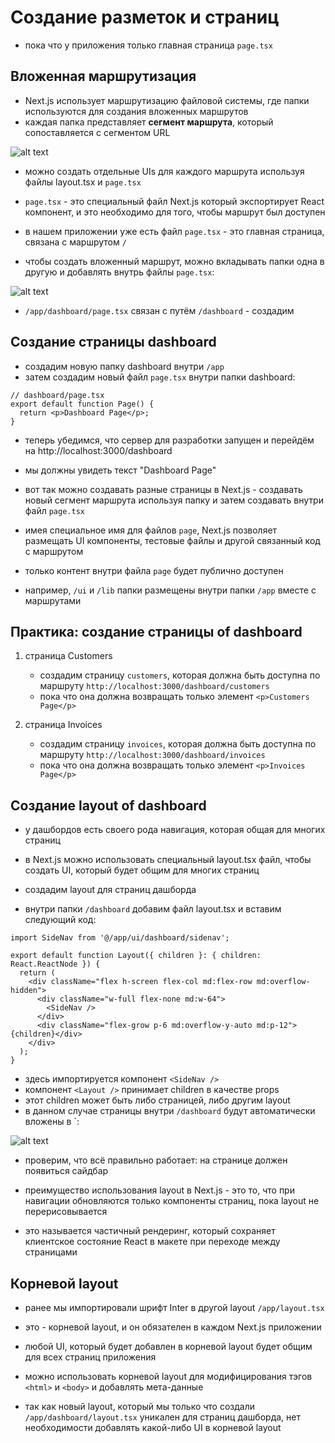 # Создание разметок и страниц

- пока что у приложения только главная страница `page.tsx`

## Вложенная маршрутизация

- Next.js использует маршрутизацию файловой системы, где папки используются для создания вложенных маршрутов
- каждая папка представляет **сегмент маршрута**, который сопоставляется с сегментом URL

![alt text](images/folders-to-url-segments.avif)

- можно создать отдельные UIs для каждого маршрута используя файлы layout.tsx и `page.tsx`

- `page.tsx` - это специальный файл Next.js который экспортирует React компонент, и это необходимо для того, чтобы маршрут был доступен
- в нашем приложении уже есть файл `page.tsx` - это главная страница, связана с маршрутом `/`

- чтобы создать вложенный маршрут, можно вкладывать папки одна в другую и добавлять внутрь файлы `page.tsx`:

![alt text](images/dashboard-route.avif)

- `/app/dashboard/page.tsx` связан с путём `/dashboard` - создадим

## Создание страницы dashboard

- создадим новую папку dashboard внутри `/app`
- затем создадим новый файл `page.tsx` внутри папки dashboard:

```tsx
// dashboard/page.tsx
export default function Page() {
  return <p>Dashboard Page</p>;
}
```

- теперь убедимся, что сервер для разработки запущен и перейдём на http://localhost:3000/dashboard
- мы должны увидеть текст "Dashboard Page"

- вот так можно создавать разные страницы в Next.js - создавать новый сегмент маршрута используя папку и затем создавать внутри файл `page.tsx`

- имея специальное имя для файлов `page`, Next.js позволяет размещать UI компоненты, тестовые файлы и другой связанный код с маршрутом
- только контент внутри файла `page` будет публично доступен
- например, `/ui` и `/lib` папки размещены внутри папки `/app` вместе с маршрутами

## Практика: создание страницы of dashboard

1. страница Customers

   - создадим страницу `customers`, которая должна быть доступна по маршруту `http://localhost:3000/dashboard/customers`
   - пока что она должна возвращать только элемент `<p>Customers Page</p>`

2. страница Invoices

   - создадим страницу `invoices`, которая должна быть доступна по маршруту `http://localhost:3000/dashboard/invoices`
   - пока что она должна возвращать только элемент `<p>Invoices Page</p>`


## Создание layout of dashboard

- у дашбордов есть своего рода навигация, которая общая для многих страниц
- в Next.js можно использовать специальный layout.tsx файл, чтобы создать UI, который будет общим для многих страниц
- создадим layout для страниц дашборда

- внутри папки `/dashboard` добавим файл layout.tsx и вставим следующий код:

```tsx
import SideNav from '@/app/ui/dashboard/sidenav';
 
export default function Layout({ children }: { children: React.ReactNode }) {
  return (
    <div className="flex h-screen flex-col md:flex-row md:overflow-hidden">
      <div className="w-full flex-none md:w-64">
        <SideNav />
      </div>
      <div className="flex-grow p-6 md:overflow-y-auto md:p-12">{children}</div>
    </div>
  );
}
```

- здесь импортируется компонент `<SideNav />`
- компонент `<Layout />` принимает children в качестве props
- этот children может быть либо страницей, либо другим layout
- в данном случае страницы внутри `/dashboard` будут автоматически вложены в `<Layout />:

![alt text](images/shared-layout.avif)

- проверим, что всё правильно работает: на странице должен появиться сайдбар

- преимущество использования layout в Next.js - это то, что при навигации обновляются только компоненты страниц, пока layout не перерисовывается
- это называется частичный рендеринг, который сохраняет клиентское состояние React в макете при переходе между страницами


## Корневой layout

- ранее мы импортировали шрифт Inter в другой layout `/app/layout.tsx`

- это - корневой layout, и он обязателен в каждом Next.js приложении
- любой UI, который будет добавлен в корневой layout будет общим для всех страниц приложения
- можно использовать корневой layout для модифицирования тэгов `<html>` и `<body>` и добавлять мета-данные

- так как новый layout, который мы только что создали `/app/dashboard/layout.tsx` уникален для страниц дашборда, нет необходимости добавлять какой-либо UI в корневой layout
